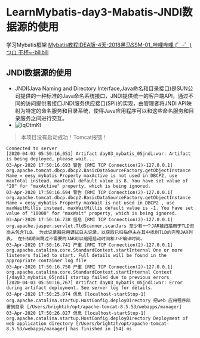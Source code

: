 # LearnMybatis-day3-Mabatis-JNDI数据源的使用

学习Mybatis框架
[Mybatis教程IDEA版-4天-2018黑马SSM-01_哔哩哔哩 (゜-゜)つロ 干杯~-bilibili](https://www.bilibili.com/video/BV1Db411s7F5?from=search&seid=17279186468718936332)

## JNDI数据源的使用
- JNDI(Java Naming and Directory Interface,Java命名和目录接口)是SUN公司提供的一种标准的Java命名系统接口，JNDI提供统一的客户端API，通过不同的访问提供者接口JNDI服务供应接口(SPI)的实现，由管理者将JNDI API映射为特定的命名服务和目录系统，使得Java应用程序可以和这些命名服务和目录服务之间进行交互。
- ![IqOtmKt](https://i.imgur.com/IqOtmKt.png)

> 本项目没有启动成功！Tomcat报错！

```
Connected to server
[2020-04-03 05:50:16,051] Artifact day03_mybatis_05jndi:war: Artifact is being deployed, please wait...
03-Apr-2020 17:50:16.693 警告 [RMI TCP Connection(2)-127.0.0.1] org.apache.tomcat.dbcp.dbcp2.BasicDataSourceFactory.getObjectInstance Name = eesy_mybatis Property maxActive is not used in DBCP2, use maxTotal instead. maxTotal default value is 8. You have set value of "20" for "maxActive" property, which is being ignored.
03-Apr-2020 17:50:16.694 警告 [RMI TCP Connection(2)-127.0.0.1] org.apache.tomcat.dbcp.dbcp2.BasicDataSourceFactory.getObjectInstance Name = eesy_mybatis Property maxWait is not used in DBCP2 , use maxWaitMillis instead. maxWaitMillis default value is -1. You have set value of "10000" for "maxWait" property, which is being ignored.
03-Apr-2020 17:50:16.738 信息 [RMI TCP Connection(2)-127.0.0.1] org.apache.jasper.servlet.TldScanner.scanJars 至少有一个JAR被扫描用于TLD但尚未包含TLD。 为此记录器启用调试日志记录，以获取已扫描但未在其中找到TLD的完整JAR列表。 在扫描期间跳过不需要的JAR可以缩短启动时间和JSP编译时间。
03-Apr-2020 17:50:16.741 严重 [RMI TCP Connection(2)-127.0.0.1] org.apache.catalina.core.StandardContext.startInternal One or more listeners failed to start. Full details will be found in the appropriate container log file
03-Apr-2020 17:50:16.750 严重 [RMI TCP Connection(2)-127.0.0.1] org.apache.catalina.core.StandardContext.startInternal Context [/day03_mybatis_05jndi] startup failed due to previous errors
[2020-04-03 05:50:16,767] Artifact day03_mybatis_05jndi:war: Error during artifact deployment. See server log for details.
03-Apr-2020 17:50:25.974 信息 [localhost-startStop-1] org.apache.catalina.startup.HostConfig.deployDirectory 把web 应用程序部署到目录 [/Users/brightzh/opt/apache-tomcat-8.5.53/webapps/manager]
03-Apr-2020 17:50:26.027 信息 [localhost-startStop-1] org.apache.catalina.startup.HostConfig.deployDirectory Deployment of web application directory [/Users/brightzh/opt/apache-tomcat-8.5.53/webapps/manager] has finished in [54] ms

```


           